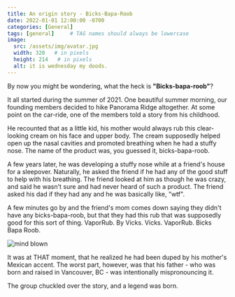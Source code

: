```yaml
---
title: An origin story - Bicks-Bapa-Roob
date: 2022-01-01 12:00:00 -0700
categories: [General]
tags: [general]     # TAG names should always be lowercase
image:
  src: /assets/img/avatar.jpg
  width: 320   # in pixels
  height: 214   # in pixels
  alt: it is wednesday my doods.
---
```

By now you might be wondering, what the heck is **"Bicks-bapa-roob"**?

It all started during the summer of 2021. One beautiful summer morning, our founding members decided to hike Panorama Ridge altogether. At some point on the car-ride, one of the members told a story from his childhood. 

He recounted that as a little kid, his mother would always rub this clear-looking cream on his face and upper body. The cream supposedly helped open up the nasal cavities and promoted breathing when he had a stuffy nose. The name of the product was, you guessed it, bicks-bapa-roob.

A few years later, he was developing a stuffy nose while at a friend's house for a sleepover. Naturally, he asked the friend if he had any of the good stuff to help with his breathing. The friend looked at him as though he was crazy, and said he wasn't sure and had never heard of such a product. The friend asked his dad if they had any and he was basically like, "wtf". 

A few minutes go by and the friend's mom comes down saying they didn't have any bicks-bapa-roob, but that they had this rub that was supposedly good for this sort of thing. VaporRub. By Vicks. Vicks. VaporRub. Bicks Bapa Roob.

![mind blown](https://media.giphy.com/media/Um3ljJl8jrnHy/giphy.gif)

It was at THAT moment, that he realized he had been duped by his mother's Mexican accent. The worst part, however, was that his father - who was born and raised in Vancouver, BC - was intentionally mispronouncing it.

The group chuckled over the story, and a legend was born.
